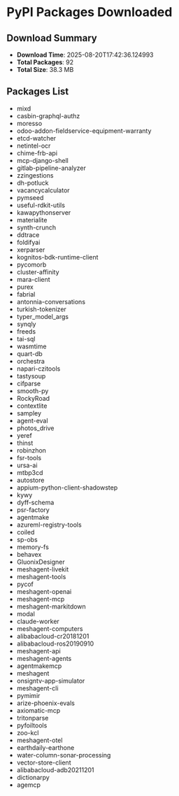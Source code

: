 # PyPI Packages Downloaded

## Download Summary
- **Download Time**: 2025-08-20T17:42:36.124993
- **Total Packages**: 92
- **Total Size**: 38.3 MB

## Packages List
- mixd
- casbin-graphql-authz
- moresso
- odoo-addon-fieldservice-equipment-warranty
- etcd-watcher
- netintel-ocr
- chime-frb-api
- mcp-django-shell
- gitlab-pipeline-analyzer
- zzingestions
- dh-potluck
- vacancycalculator
- pymseed
- useful-rdkit-utils
- kawapythonserver
- materialite
- synth-crunch
- ddtrace
- foldifyai
- xerparser
- kognitos-bdk-runtime-client
- pycomorb
- cluster-affinity
- mara-client
- purex
- fabrial
- antonnia-conversations
- turkish-tokenizer
- typer_model_args
- synqly
- freeds
- tai-sql
- wasmtime
- quart-db
- orchestra
- napari-czitools
- tastysoup
- cifparse
- smooth-py
- RockyRoad
- contextlite
- sampley
- agent-eval
- photos_drive
- yeref
- thinst
- robinzhon
- fsr-tools
- ursa-ai
- mtbp3cd
- autostore
- appium-python-client-shadowstep
- kywy
- dyff-schema
- psr-factory
- agentmake
- azureml-registry-tools
- coiled
- sp-obs
- memory-fs
- behavex
- GluonixDesigner
- meshagent-livekit
- meshagent-tools
- pycof
- meshagent-openai
- meshagent-mcp
- meshagent-markitdown
- modal
- claude-worker
- meshagent-computers
- alibabacloud-cr20181201
- alibabacloud-ros20190910
- meshagent-api
- meshagent-agents
- agentmakemcp
- meshagent
- onsigntv-app-simulator
- meshagent-cli
- pymimir
- arize-phoenix-evals
- axiomatic-mcp
- tritonparse
- pyfoiltools
- zoo-kcl
- meshagent-otel
- earthdaily-earthone
- water-column-sonar-processing
- vector-store-client
- alibabacloud-adb20211201
- dictionarpy
- agemcp
